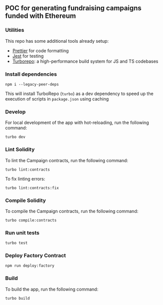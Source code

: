 ## POC for generating fundraising campaigns funded with Ethereum

### Utilities

This repo has some additional tools already setup:

-   [Prettier](https://prettier.io) for code formatting
-   [Jest](https://jestjs.io) for testing
-   [Turborepo](https://turbo.build): a high-performance build system for JS and TS codebases

### Install dependencies

```
npm i --legacy-peer-deps
```

This will install TurboRepo (`turbo`) as a dev dependency to speed up the execution of scripts in `package.json` using caching

### Develop

For local development of the app with hot-reloading, run the following command:

```
turbo dev
```

### Lint Solidity

To lint the Campaign contracts, run the following command:

```
turbo lint:contracts
```

To fix linting errors:

```
turbo lint:contracts:fix
```

### Compile Solidity

To compile the Campaign contracts, run the following command:

```
turbo compile:contracts
```

### Run unit tests

```
turbo test
```

### Deploy Factory Contract

```
npm run deploy:factory
```

### Build

To build the app, run the following command:

```
turbo build
```
